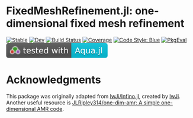 # FixedMeshRefinement.jl: one-dimensional fixed mesh refinement

[![Stable](https://img.shields.io/badge/docs-stable-blue.svg)](https://AuroraDysis.github.io/FixedMeshRefinement.jl/stable/)
[![Dev](https://img.shields.io/badge/docs-dev-blue.svg)](https://AuroraDysis.github.io/FixedMeshRefinement.jl/dev/)
[![Build Status](https://github.com/AuroraDysis/FixedMeshRefinement.jl/actions/workflows/CI.yml/badge.svg?branch=main)](https://github.com/AuroraDysis/FixedMeshRefinement.jl/actions/workflows/CI.yml?query=branch%3Amain)
[![Coverage](https://codecov.io/gh/AuroraDysis/FixedMeshRefinement.jl/branch/main/graph/badge.svg)](https://codecov.io/gh/AuroraDysis/FixedMeshRefinement.jl)
[![Code Style: Blue](https://img.shields.io/badge/code%20style-blue-4495d1.svg)](https://github.com/invenia/BlueStyle)
[![PkgEval](https://JuliaCI.github.io/NanosoldierReports/pkgeval_badges/B/FixedMeshRefinement.svg)](https://JuliaCI.github.io/NanosoldierReports/pkgeval_badges/B/FixedMeshRefinement.html)
[![Aqua](https://raw.githubusercontent.com/JuliaTesting/Aqua.jl/master/badge.svg)](https://github.com/JuliaTesting/Aqua.jl)

# Acknowledgments

This package was originally adapted from [lwJi/Infino.jl](https://github.com/lwJi/Infino.jl), created by [lwJi](https://github.com/lwJi). Another useful resource is [JLRipley314/one-dim-amr: A simple one-dimensional AMR code](https://github.com/JLRipley314/one-dim-amr).
